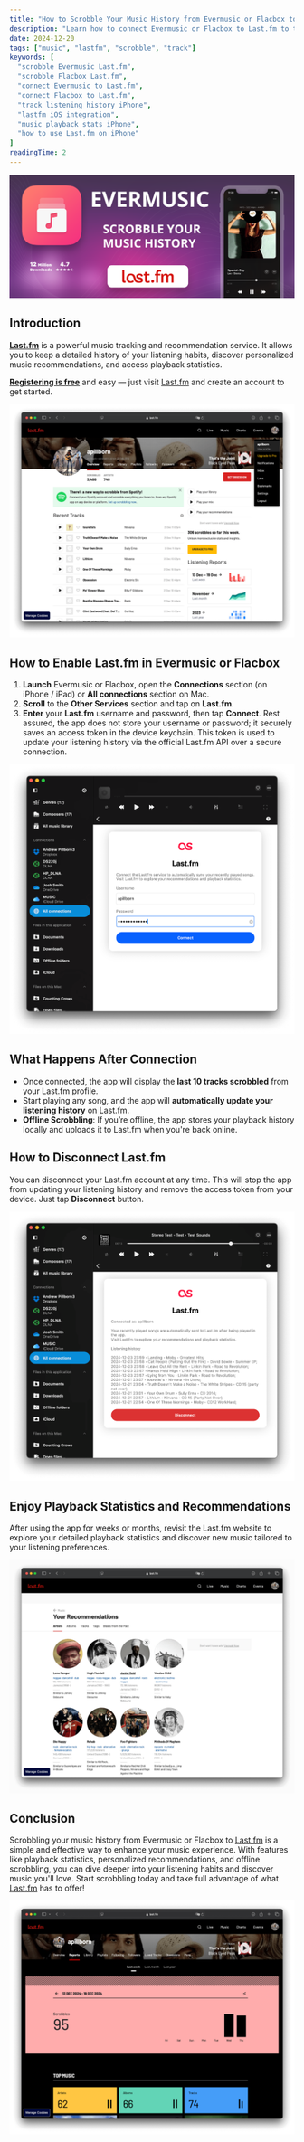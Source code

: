 ```yaml
---
title: "How to Scrobble Your Music History from Evermusic or Flacbox to Last.fm"
description: "Learn how to connect Evermusic or Flacbox to Last.fm to track your listening history, access playback stats, and get music recommendations."
date: 2024-12-20
tags: ["music", "lastfm", "scrobble", "track"]
keywords: [
  "scrobble Evermusic Last.fm",
  "scrobble Flacbox Last.fm",
  "connect Evermusic to Last.fm",
  "connect Flacbox to Last.fm",
  "track listening history iPhone",
  "lastfm iOS integration",
  "music playback stats iPhone",
  "how to use Last.fm on iPhone"
]
readingTime: 2
---
```


![How to Scrobble Your Music History from Evermusic or Flacbox to Last.fm](21260c_acb5cfbde21649a9841b86e236fd36de~mv2.png)

## Introduction

[**Last.fm**](http://Last.fm) is a powerful music tracking and recommendation service. It allows you to keep a detailed history of your listening habits, discover personalized music recommendations, and access playback statistics.

[**Registering is free**](https://www.last.fm/join) and easy — just visit [Last.fm](https://www.last.fm) and create an account to get started.

![Example Image](21260c_c9eeca3c1c914ce0a4a3eef9a17e5ed5~mv2.png)

## How to Enable Last.fm in Evermusic or Flacbox

1. **Launch** Evermusic or Flacbox, open the **Connections** section (on iPhone / iPad) or **All connections** section on Mac.
2. **Scroll** to the **Other Services** section and tap on **Last.fm**.
3. **Enter** your **Last.fm** username and password, then tap **Connect**. Rest assured, the app does not store your username or password; it securely saves an access token in the device keychain. This token is used to update your listening history via the official Last.fm API over a secure connection.

![How to Enable Last.fm](21260c_385ba38d08f14c7d9f076baced4b8b65~mv2.png)

## What Happens After Connection

- Once connected, the app will display the **last 10 tracks scrobbled** from your Last.fm profile.
- Start playing any song, and the app will **automatically update your listening history** on Last.fm.
- **Offline Scrobbling**: If you’re offline, the app stores your playback history locally and uploads it to Last.fm when you're back online.

## How to Disconnect Last.fm

You can disconnect your Last.fm account at any time. This will stop the app from updating your listening history and remove the access token from your device. Just tap **Disconnect** button.

![How to Disconnect Last.fm](21260c_5fde429d5afb4cafacbf7cfcc16de370~mv2.png)

## Enjoy Playback Statistics and Recommendations

After using the app for weeks or months, revisit the Last.fm website to explore your detailed playback statistics and discover new music tailored to your listening preferences.

![Playback Statistics and Recommendations](21260c_68ed03d282054d4f9718c2fc0c6fd48b~mv2.png)

## Conclusion

Scrobbling your music history from Evermusic or Flacbox to [Last.fm](http://Last.fm) is a simple and effective way to enhance your music experience. With features like playback statistics, personalized recommendations, and offline scrobbling, you can dive deeper into your listening habits and discover music you'll love. Start scrobbling today and take full advantage of what [Last.fm](http://Last.fm) has to offer!

![Conclusion](21260c_c03a97ce989b4603833920ee3e872575~mv2.png)